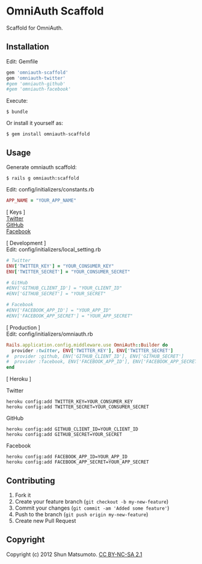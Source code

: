 # OmniAuth Scaffold

Scaffold for OmniAuth.

## Installation

Edit: Gemfile

```ruby
gem 'omniauth-scaffold'
gem 'omniauth-twitter'
#gem 'omniauth-github'
#gem 'omniauth-facebook'
```

Execute:

    $ bundle

Or install it yourself as:

    $ gem install omniauth-scaffold

## Usage

Generate omniauth scaffold:

    $ rails g omniauth:scaffold

Edit: config/initializers/constants.rb

```ruby
APP_NAME = "YOUR_APP_NAME"
```

[ Keys ]  
<a href="https://dev.twitter.com/apps/new" target="_blank">Twitter</a>  
<a href="https://github.com/settings/applications/new" target="_blank">GitHub</a>  
<a href="https://developers.facebook.com/apps" target="_blank">Facebook</a>  

[ Development ]  
Edit: config/initializers/local_setting.rb

```ruby
# Twitter
ENV['TWITTER_KEY'] = "YOUR_CONSUMER_KEY"
ENV['TWITTER_SECRET'] = "YOUR_CONSUMER_SECRET"

# GitHub
#ENV['GITHUB_CLIENT_ID'] = "YOUR_CLIENT_ID"
#ENV['GITHUB_SECRET'] = "YOUR_SECRET"

# Facebook
#ENV['FACEBOOK_APP_ID'] = "YOUR_APP_ID"
#ENV['FACEBOOK_APP_SECRET'] = "YOUR_APP_SECRET"
```

[ Production ]  
Edit: config/initializers/omniauth.rb

```ruby
Rails.application.config.middleware.use OmniAuth::Builder do
  provider :twitter, ENV['TWITTER_KEY'], ENV['TWITTER_SECRET']
#  provider :github, ENV['GITHUB_CLIENT_ID'], ENV['GITHUB_SECRET']
#  provider :facebook, ENV['FACEBOOK_APP_ID'], ENV['FACEBOOK_APP_SECRET']
end
```

[ Heroku ]

Twitter

    heroku config:add TWITTER_KEY=YOUR_CONSUMER_KEY
    heroku config:add TWITTER_SECRET=YOUR_CONSUMER_SECRET

GitHub

    heroku config:add GITHUB_CLIENT_ID=YOUR_CLIENT_ID
    heroku config:add GITHUB_SECRET=YOUR_SECRET

Facebook

    heroku config:add FACEBOOK_APP_ID=YOUR_APP_ID
    heroku config:add FACEBOOK_APP_SECRET=YOUR_APP_SECRET

## Contributing

1. Fork it
2. Create your feature branch (`git checkout -b my-new-feature`)
3. Commit your changes (`git commit -am 'Added some feature'`)
4. Push to the branch (`git push origin my-new-feature`)
5. Create new Pull Request

## Copyright

Copyright (c) 2012 Shun Matsumoto. <a href="http://creativecommons.org/licenses/by-nc-sa/2.1/jp/" target="_blank">CC BY-NC-SA 2.1</a>
